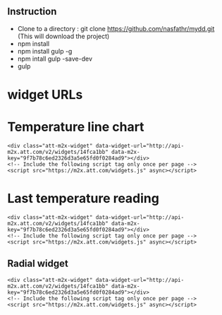 Instruction
-----------------

* Clone to a directory : git clone https://github.com/nasfathr/mydd.git (This will download the project)
* npm install
* npm install gulp -g
* npm intall gulp -save-dev
* gulp

# widget URLs

# Temperature line chart

    <div class="att-m2x-widget" data-widget-url="http://api-m2x.att.com/v2/widgets/14fca1bb" data-m2x-key="9f7b78c6ed2326d3a5e65fd0f0284ad9"></div>
    <!-- Include the following script tag only once per page -->
    <script src="https://m2x.att.com/widgets.js" async></script>

# Last temperature reading
    <div class="att-m2x-widget" data-widget-url="http://api-m2x.att.com/v2/widgets/14fca1bb" data-m2x-key="9f7b78c6ed2326d3a5e65fd0f0284ad9"></div>
    <!-- Include the following script tag only once per page -->
    <script src="https://m2x.att.com/widgets.js" async></script>  

## Radial widget
    <div class="att-m2x-widget" data-widget-url="http://api-m2x.att.com/v2/widgets/14fca1bb" data-m2x-key="9f7b78c6ed2326d3a5e65fd0f0284ad9"></div>
    <!-- Include the following script tag only once per page -->
    <script src="https://m2x.att.com/widgets.js" async></script>
